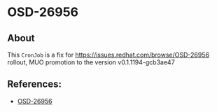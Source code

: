 # OSD-26956

## About


This `CronJob` is a fix for https://issues.redhat.com/browse/OSD-26956 rollout, MUO promotion to the version v0.1.1194-gcb3ae47

## References:
* [OSD-26956][]

[OSD-26956]: https://issues.redhat.com/browse/OSD-26956